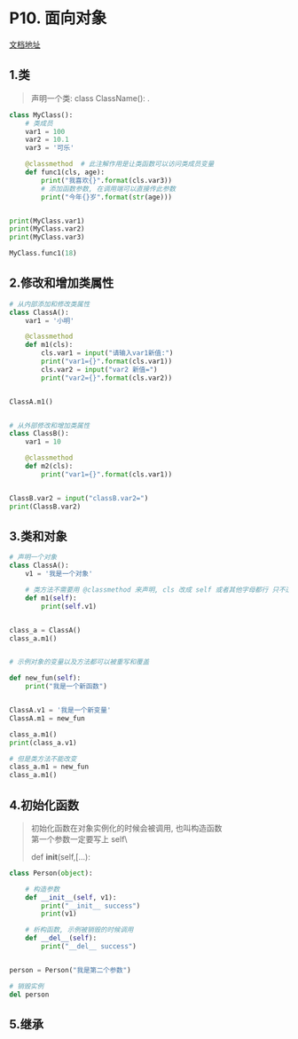 # P10. 面向对象

[文档地址](https://github.com/walter201230/Python/blob/master/Article/PythonBasis/python8/2.md)

## 1.类
> 声明一个类:
> class ClassName():
>     <statement-1>
>     .
>     <statement-N>

```python
class MyClass():
    # 类成员
    var1 = 100
    var2 = 10.1
    var3 = '可乐'

    @classmethod  # 此注解作用是让类函数可以访问类成员变量
    def func1(cls, age):
        print("我喜欢{}".format(cls.var3))
        # 添加函数参数, 在调用端可以直接传此参数
        print("今年{}岁".format(str(age)))


print(MyClass.var1)
print(MyClass.var2)
print(MyClass.var3)

MyClass.func1(18)
```
## 2.修改和增加类属性

```python
# 从内部添加和修改类属性
class ClassA():
    var1 = '小明'

    @classmethod
    def m1(cls):
        cls.var1 = input("请输入var1新值:")
        print("var1={}".format(cls.var1))
        cls.var2 = input("var2 新值=")
        print("var2={}".format(cls.var2))


ClassA.m1()


# 从外部修改和增加类属性
class ClassB():
    var1 = 10

    @classmethod
    def m2(cls):
        print("var1={}".format(cls.var1))


ClassB.var2 = input("classB.var2=")
print(ClassB.var2)
```

## 3.类和对象

```python
# 声明一个对象
class ClassA():
    v1 = '我是一个对象'

    # 类方法不需要用 @classmethod 来声明, cls 改成 self 或者其他字母都行 只不过 cls 和 self 都是编程习惯, self 是所有类方法位于首位、默认的特殊参数。
    def m1(self):
        print(self.v1)


class_a = ClassA()
class_a.m1()


# 示例对象的变量以及方法都可以被重写和覆盖

def new_fun(self):
    print("我是一个新函数")


ClassA.v1 = '我是一个新变量'
ClassA.m1 = new_fun

class_a.m1()
print(class_a.v1)

# 但是类方法不能改变
class_a.m1 = new_fun
class_a.m1()
```

## 4.初始化函数

> 初始化函数在对象实例化的时候会被调用, 也叫构造函数\
> 第一个参数一定要写上 self\
> 
> def __init__(self,[...):

```python
class Person(object):

    # 构造参数
    def __init__(self, v1):
        print("__init__ success")
        print(v1)

    # 析构函数, 示例被销毁的时候调用
    def __del__(self):
        print("__del__ success")


person = Person("我是第二个参数")

# 销毁实例
del person
```

## 5.继承